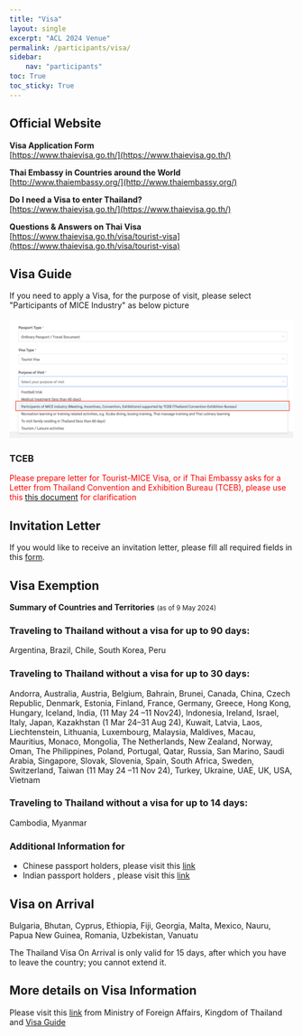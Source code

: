 ```yaml
---
title: "Visa"
layout: single
excerpt: "ACL 2024 Venue"
permalink: /participants/visa/
sidebar: 
    nav: "participants"
toc: True
toc_sticky: True
---
```

## Official Website
**Visa Application Form**<br>
[https://www.thaievisa.go.th/](https://www.thaievisa.go.th/)

**Thai Embassy in Countries around the World**<br>
[http://www.thaiembassy.org/](http://www.thaiembassy.org/)

**Do I need a Visa to enter Thailand?**<br>
[https://www.thaievisa.go.th/](https://www.thaievisa.go.th/)

**Questions & Answers on Thai Visa**<br>
[https://www.thaievisa.go.th/visa/tourist-visa](https://www.thaievisa.go.th/visa/tourist-visa)

## Visa Guide 
If you need to apply a Visa, for the purpose of visit, please select "Participants of MICE Industry" as below picture <br><br>
<img src="/assets/images/bangkok/tceb_visa.png">

### TCEB
<span style='color:red'>Please prepare letter for Tourist-MICE Visa, or if Thai Embassy asks for a Letter from Thailand Convention and Exhibition Bureau (TCEB), please use this [this document](/assets/Welcome%20letter_ACL%202024.pdf) for clarification <span>

## Invitation Letter
If you would like to receive an invitation letter, please fill all required fields in this [form](https://forms.gle/xxvfzi3Q4Py7cr9h6).

## Visa Exemption
**Summary of Countries and Territories** <small>(as of 9 May 2024)</small><br>
###  Traveling to Thailand without a visa for up to 90 days:
Argentina, Brazil, Chile, South Korea, Peru
###  Traveling to Thailand without a visa for up to 30 days:
Andorra, Australia, Austria, Belgium, Bahrain, Brunei, Canada, China, Czech Republic, Denmark, Estonia, Finland, France, Germany, Greece, Hong Kong, Hungary, Iceland, India, (11 May 24 –11 Nov24), Indonesia, Ireland, Israel, Italy, Japan, Kazakhstan (1 Mar 24–31 Aug 24), Kuwait, Latvia, Laos, Liechtenstein, Lithuania, Luxembourg, Malaysia, Maldives, Macau, Mauritius, Monaco, Mongolia, The Netherlands, New Zealand, Norway, Oman, The Philippines, Poland, Portugal, Qatar, Russia, San Marino, Saudi Arabia, Singapore, Slovak, Slovenia, Spain, South Africa, Sweden, Switzerland, Taiwan (11 May 24 –11 Nov 24), Turkey, Ukraine, UAE, UK, USA, Vietnam
###  Traveling to Thailand without a visa for up to 14 days:
Cambodia, Myanmar

### Additional Information for 
* Chinese passport holders, please visit this [link](https://visaguide.world/visa-free-countries/chinese-passport/)
* Indian passport holders , please visit this [link](https://visaguide.world/visa-free-countries/indian-passport/)

## Visa on Arrival
Bulgaria, Bhutan, Cyprus, Ethiopia, Fiji, Georgia, Malta, Mexico, Nauru, Papua New Guinea, Romania, Uzbekistan, Vanuatu

The Thailand Visa On Arrival is only valid for 15 days, after which you have to leave the country; you cannot extend it.

## More details on Visa Information
Please visit this [link](https://image.mfa.go.th/mfa/0/zE6021nSnu/%E0%B9%80%E0%B8%AD%E0%B8%81%E0%B8%AA%E0%B8%B2%E0%B8%A3/VOA.pdf) from Ministry of Foreign Affairs, Kingdom of Thailand
and [Visa Guide](https://visaguide.world/asia/thailand-visa/who-needs-a-visa-for-thailand/)